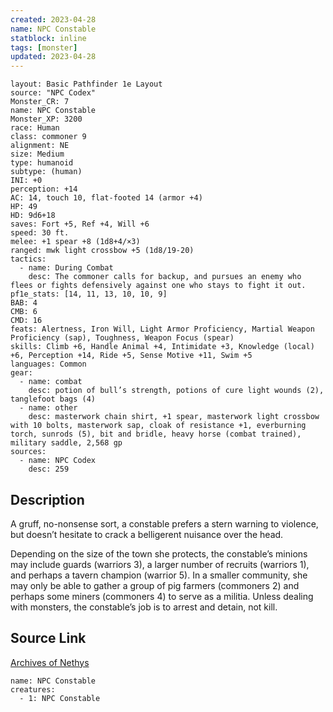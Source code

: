 ```yaml
---
created: 2023-04-28
name: NPC Constable
statblock: inline
tags: [monster]
updated: 2023-04-28
---
```

```statblock
layout: Basic Pathfinder 1e Layout
source: "NPC Codex"
Monster_CR: 7
name: NPC Constable
Monster_XP: 3200
race: Human
class: commoner 9
alignment: NE
size: Medium
type: humanoid
subtype: (human)
INI: +0
perception: +14
AC: 14, touch 10, flat-footed 14 (armor +4)
HP: 49
HD: 9d6+18
saves: Fort +5, Ref +4, Will +6
speed: 30 ft.
melee: +1 spear +8 (1d8+4/×3)
ranged: mwk light crossbow +5 (1d8/19-20)
tactics:
  - name: During Combat
    desc: The commoner calls for backup, and pursues an enemy who flees or fights defensively against one who stays to fight it out.
pf1e_stats: [14, 11, 13, 10, 10, 9]
BAB: 4
CMB: 6
CMD: 16
feats: Alertness, Iron Will, Light Armor Proficiency, Martial Weapon Proficiency (sap), Toughness, Weapon Focus (spear)
skills: Climb +6, Handle Animal +4, Intimidate +3, Knowledge (local) +6, Perception +14, Ride +5, Sense Motive +11, Swim +5
languages: Common
gear:
  - name: combat
    desc: potion of bull’s strength, potions of cure light wounds (2), tanglefoot bags (4)
  - name: other
    desc: masterwork chain shirt, +1 spear, masterwork light crossbow with 10 bolts, masterwork sap, cloak of resistance +1, everburning torch, sunrods (5), bit and bridle, heavy horse (combat trained), military saddle, 2,568 gp
sources:
  - name: NPC Codex
    desc: 259
```
## Description
A gruff, no-nonsense sort, a constable prefers a stern warning to violence, but doesn’t hesitate to crack a belligerent nuisance over the head.

Depending on the size of the town she protects, the constable’s minions may include guards (warriors 3), a larger number of recruits (warriors 1), and perhaps a tavern champion (warrior 5). In a smaller community, she may only be able to gather a group of pig farmers (commoners 2) and perhaps some miners (commoners 4) to serve as a militia. Unless dealing with monsters, the constable’s job is to arrest and detain, not kill.
## Source Link
[Archives of Nethys](https://aonprd.com/NPCDisplay.aspx?ItemName=Constable)
```encounter-table
name: NPC Constable
creatures:
  - 1: NPC Constable
```
